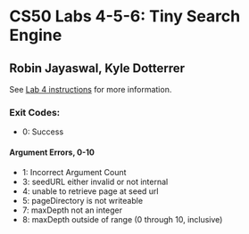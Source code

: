 # CS50 Labs 4-5-6: Tiny Search Engine

## Robin Jayaswal, Kyle Dotterrer

See [Lab 4 instructions](http://www.cs.dartmouth.edu/~cs50/Labs/Lab4.html)
for more information.


### **Exit Codes:**

* 0: Success

#### Argument Errors, 0-10

* 1: Incorrect Argument Count
* 3: seedURL either invalid or not internal
* 4: unable to retrieve page at seed url
* 5: pageDirectory is not writeable
* 7: maxDepth not an integer
* 8: maxDepth outside of range (0 through 10, inclusive)
